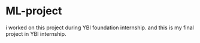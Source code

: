 # ML-project

i worked on this project during YBI foundation internship. and this is my final project in YBI internship.
